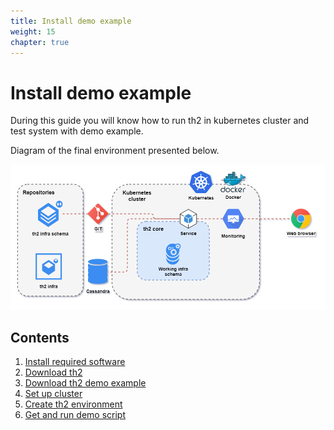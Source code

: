 ```yaml
---
title: Install demo example
weight: 15
chapter: true
---
```


# Install demo example

During this guide you will know how to run th2 in kubernetes cluster and test system with demo example.

Diagram of the final environment presented below.

![](images/Demo-cluster-components-full-schema.drawio.png) 

## Contents
1. [Install required software](requirements)
2. [Download th2](download-th2)
3. [Download th2 demo example](get-th2-demo)
4. [Set up cluster](set-up-cluster)
5. [Create th2 environment](create-env)
6. [Get and run demo script](demo-script)
